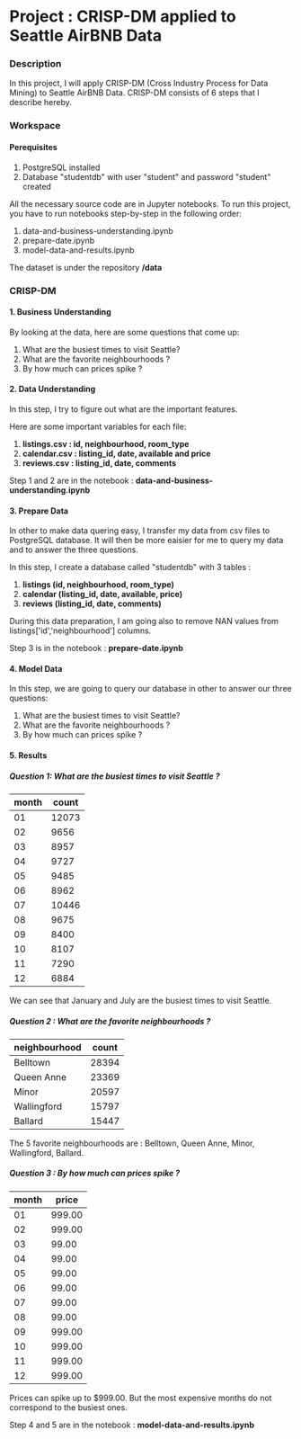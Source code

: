 # Project : CRISP-DM applied to Seattle AirBNB Data

### Description

In this project, I will apply CRISP-DM (Cross Industry Process for Data Mining) to Seattle AirBNB Data.
CRISP-DM consists of 6 steps that I describe hereby.

### Workspace

#### Perequisites 

1. PostgreSQL installed
2. Database "studentdb" with user "student" and password "student" created

All the necessary source code are in Jupyter notebooks. To run this project, you have to run notebooks step-by-step in the following order:

1. data-and-business-understanding.ipynb
2. prepare-date.ipynb
3. model-data-and-results.ipynb

The dataset is under the repository <b>/data</b>

### CRISP-DM

#### 1. Business Understanding

By looking at the data, here are some questions that come up:

1. What are the busiest times to visit Seattle?
2. What are the favorite neighbourhoods ?
3. By how much can prices spike ? 

#### 2. Data Understanding

In this step, I try to figure out what are the important features.

Here are some important variables for each file:

1. <b>listings.csv : id, neighbourhood, room_type</b>
2. <b>calendar.csv : listing_id, date, available and price</b>
3. <b>reviews.csv : listing_id, date, comments</b>

Step 1 and 2 are in the notebook : <b>data-and-business-understanding.ipynb</b>

#### 3. Prepare Data

In other to make data quering easy, I transfer my data from csv files to PostgreSQL database. It will then be more eaisier for me to query my data and to answer the three questions.

In this step, I create a database called "studentdb" with 3 tables :

1. <b>listings (id, neighbourhood, room_type)</b>
2. <b>calendar (listing_id, date, available, price)</b>
3. <b>reviews (listing_id, date, comments)</b>

During this data preparation, I am going also to remove NAN values from listings['id','neighbourhood'] columns.

Step 3 is in the notebook : <b>prepare-date.ipynb</b>


#### 4. Model Data

In this step, we are going to query our database in other to answer our three questions:

1. What are the busiest times to visit Seattle?
2. What are the favorite neighbourhoods ?
3. By how much can prices spike ? 

#### 5. Results

##### Question 1: What are the busiest times to visit Seattle ?

| month | count |
| ------| ------|  
|  01   | 12073 |
|  02   |  9656 |
|  03   |  8957 | 
|  04   |  9727 | 
|  05   |  9485 |
|  06   |  8962 |
|  07   | 10446 |
|  08   |  9675 | 
|  09   |  8400 | 
|  10   |  8107 |
|  11   |  7290 | 
|  12   |  6884 | 

We can see that January and July are the busiest times to visit Seattle.

##### Question 2 : What are the favorite neighbourhoods ?

| neighbourhood | count |
| --------------| ------|  
|  Belltown     | 28394 |
|  Queen Anne   | 23369 |
|  Minor        | 20597 | 
|  Wallingford  | 15797 | 
|  Ballard      | 15447 |

The 5 favorite neighbourhoods are : Belltown, Queen Anne, Minor, Wallingford, Ballard.

##### Question 3 : By how much can prices spike ?  

| month | price  |
| ------| -------|  
|  01   | 999.00 |
|  02   | 999.00 |
|  03   |  99.00 | 
|  04   |  99.00 | 
|  05   |  99.00 |
|  06   |  99.00 |
|  07   |  99.00 |
|  08   |  99.00 | 
|  09   | 999.00 | 
|  10   | 999.00 |
|  11   | 999.00 | 
|  12   | 999.00 | 

Prices can spike up to $999.00. But the most expensive months do not correspond to the busiest ones.

Step 4 and 5 are in the notebook : <b>model-data-and-results.ipynb</b>







